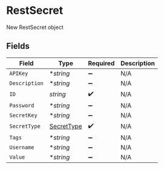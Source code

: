 # RestSecret

New RestSecret object


## Fields

| Field                                           | Type                                            | Required                                        | Description                                     |
| ----------------------------------------------- | ----------------------------------------------- | ----------------------------------------------- | ----------------------------------------------- |
| `APIKey`                                        | **string*                                       | :heavy_minus_sign:                              | N/A                                             |
| `Description`                                   | **string*                                       | :heavy_minus_sign:                              | N/A                                             |
| `ID`                                            | *string*                                        | :heavy_check_mark:                              | N/A                                             |
| `Password`                                      | **string*                                       | :heavy_minus_sign:                              | N/A                                             |
| `SecretKey`                                     | **string*                                       | :heavy_minus_sign:                              | N/A                                             |
| `SecretType`                                    | [SecretType](../../models/shared/secrettype.md) | :heavy_check_mark:                              | N/A                                             |
| `Tags`                                          | **string*                                       | :heavy_minus_sign:                              | N/A                                             |
| `Username`                                      | **string*                                       | :heavy_minus_sign:                              | N/A                                             |
| `Value`                                         | **string*                                       | :heavy_minus_sign:                              | N/A                                             |